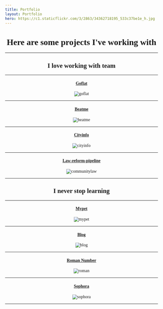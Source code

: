 ```yaml
---
title: Portfolio
layout: Portfolio
hero: https://c1.staticflickr.com/3/2863/34362718195_533c37be1e_h.jpg
---
```


<style>
@import url('https://fonts.googleapis.com/css?family=Inknut+Antiqua');
#text {text-align: center; font-family: 'Inknut Antiqua', serif};
</style>

<div id="text">
<h1>Here are some projects I've working with</h1>

---

<h2>I love working with team</h2>

---

#### [Goflat](https://www.goflat.co.nz)
![goflat](https://preview.ibb.co/cMPO35/goflat.png)

---

#### [Beatme](https://ti-bretin.github.io/beat-me/)
![beatme](https://preview.ibb.co/iUgQGQ/beatme.png)

---

#### [Cityinfo](https://github.com/Quinn-H/city-info)
![cityinfo](https://preview.ibb.co/iPxSfk/cityinfo.png)

---

#### [Law-reform-pipeline](http://communitylaw.org.nz/resources/law-reform-pipeline/)
![communitylaw](https://preview.ibb.co/mMkVi5/communitylaw.png)

---

<h2>I never stop learning</h2>

---

#### [Mypet](https://radiant-earth-57007.herokuapp.com/)
![mypet](https://preview.ibb.co/bMo3Vv/Screen_Shot_2017_05_23_at_7_50_31_PM.png)

---

#### [Blog](https://www.quinnhu.me)
![blog](https://preview.ibb.co/cBNXwQ/blog.png)

---

#### [Roman Number](https://quinn-h.github.io/roman-number-converter/)
![roman](https://image.ibb.co/ni85GQ/roman.png)

---

#### [Sophora](https://github.com/kowhai-2016/sophora/tree/dev)
![sophora](https://preview.ibb.co/e0xfkk/sophora.png)

---
</div>
